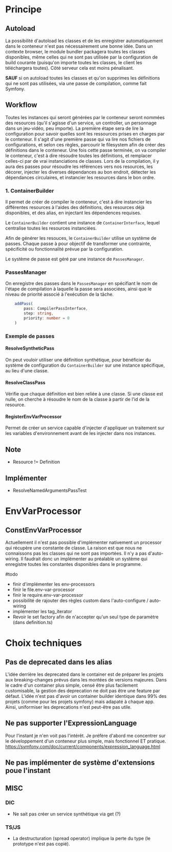 # Principe
## Autoload
La possibilité d'autoload les classes et de les enregistrer automatiquement dans le conteneur n'est pas nécessairement une bonne idée. Dans un contexte browser, le module bundler packagera toutes les classes disponibles, même celles qui ne sont pas utilisée par la configuration de build courante (puisqu'on importe toutes les classes, le client les téléchargera toutes). Côté serveur cela est moins pénalisant.

**SAUF** si on autoload toutes les classes et qu'on supprimes les définitions qui ne sont pas utilisées, via une passe de compilation, comme fait Symfony.

## Workflow

Toutes les instances qui seront générées par le conteneur seront nommées des resources (qu'il s'agisse d'un service, un controller, un personnage dans un jeu-vidéo, peu importe).
La première étape sera de lire la configuration pour savoir quelles sont les ressources prises en charges par le conteneur. Il s'agit d'une première passe qui va lire nos fichiers de configurations, et selon ces règles, parcourir le filesystem afin de créer des définitions dans le conteneur.
Une fois cette passe terminée, on va compiler le conteneur, c'est à dire résoudre toutes les définitions, et remplacer celles-ci par de vrai instanciations de classes.
Lors de la compilation, il y aura des passes pour résoudre les références vers nos resources, les décorer, injecter les diverses dépendances au bon endroit, détecter les dépendances circulaires, et instancier les resources dans le bon ordre.

### 1. ContainerBuilder

Il permet de créer de compiler le conteneur, c'est à dire instancier les différentes resources à l'aides des définitions, des resources déjà disponibles, et des alias, en injectant les dépendences requises.

Le `ContainerBuilder` contient une instance de `ContainerInterface`, lequel centralise toutes les resources instanciées.

Afin de générer les resouces, le `ContainerBuilder` utilise un système de passes. Chaque passe à pour objectif de transformer une contrainte, spécificité ou fonctionnalité prévue par la configuration.

Le système de passe est géré par une instance de `PassesManager`. 

### PassesManager

On enregistre des passes dans le `PassesManager` en spécifiant le nom de l'étape de compilation à laquelle la passe sera associées, ainsi que le niveau de priorité associé à l'exécution de la tâche.

```typescript 
    addPass(
        pass: CompilerPassInterface, 
        step: string, 
        priority: number = 0
    )
```

### Exemple de passes
 
#### ResolveSyntheticPass

On peut vouloir utiliser une définition synthétique, pour bénéficier du système de configuration du `ContainerBuilder` sur une instance spécifique, au lieu d'une classe.

#### ResolveClassPass

Vérifie que chaque définition est bien reliée à une classe. Si une classe est nulle, on cherche à résoudre le nom de la classe à partir de l'id de la resource.

#### RegisterEnvVarProcessor

Permet de créer un service capable d'injecter d'appliquer un traitement sur les variables d'environnement avant de les injecter dans nos instances.
## Note 
- Resource != Definition
## Implémenter ##
- ResolveNamedArgumentsPassTest

# EnvVarProcessor
## ConstEnvVarProcessor

Actuellement il n'est pas possible d'implémenter nativement un processor qui récupère une constante de classe. La raison est que nous ne connaissons pas les classes qui ne sont pas importées. Il n'y a pas d'auto-wiring. Il faudrait donc un implémenter au préalable un système qui enregistre toutes les constantes disponibles dans le programme. 

#todo
- finir d'implémenter les env-processors
- finir le file.env-var-processor
- finir le require.env-var-processor
- possibilité de rajouter des règles custom dans l'auto-configure / auto-wiring
- implémenter les tag_iterator
- Revoir le set factory afin de n'accepter qu'un seul type de paramètre (dans definition.ts)
# Choix techniques
## Pas de deprecated dans les alias
L'idée derrière les deprecated dans le container est de préparer les projets aux breaking-changes prévus dans les montées de versions majeures. Dans le cadre d'un container plus simple, censé être plus facilement customisable, la gestion des deprecation ne doit pas être une feature par défaut. L'idée n'est pas d'avoir un container builder identique dans 99% des projets (comme pour les projets symfony) mais adapaté à chaque app. Ainsi, uniformiser les deprecations n'est peut-être pas utile.

## Ne pas supporter l'ExpressionLanguage
Pour l'instant je n'en voit pas l'intérêt. Je préfère d'abord me concentrer sur le développement d'un conteneur plus simple, mais fonctionnel ET pratique.
https://symfony.com/doc/current/components/expression_language.html

## Ne pas implémenter de système d'extensions poue l'instant

## MISC

### DIC
* Ne sait pas créer un service synthétique via get (?)

### TS/JS
* La destructuration (spread operator) implique la perte du type (le prototype n'est pas copié).
